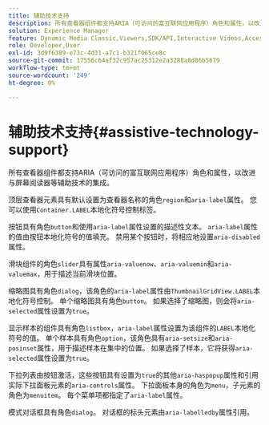 ```yaml
---
title: 辅助技术支持
description: 所有查看器组件都支持ARIA（可访问的富互联网应用程序）角色和属性，以改进与屏幕阅读器等辅助技术的集成。
solution: Experience Manager
feature: Dynamic Media Classic,Viewers,SDK/API,Interactive Videos,Accessibility
role: Developer,User
exl-id: 3d9f6389-e73c-4d31-a7c1-b321f065ce8c
source-git-commit: 17556c64af32c957ac25312e2a3288a8d86b5679
workflow-type: tm+mt
source-wordcount: '249'
ht-degree: 0%

---
```


# 辅助技术支持{#assistive-technology-support}

所有查看器组件都支持ARIA（可访问的富互联网应用程序）角色和属性，以改进与屏幕阅读器等辅助技术的集成。

顶层查看器元素具有默认设置为查看器名称的角色`region`和`aria-label`属性。 您可以使用`Container.LABEL`本地化符号控制标签。

按钮具有角色`button`和使用`aria-label`属性设置的描述性文本。 `aria-label`属性的值由按钮本地化符号的值填充。 禁用某个按钮时，将相应地设置`aria-disabled`属性。

滑块组件的角色`slider`具有属性`aria-valuenow`、`aria-valuemin`和`aria-valuemax`，用于描述当前滑块位置。

缩略图具有角色`dialog`，该角色的`aria-label`属性由`ThumbnailGridView.LABEL`本地化符号控制。 单个缩略图具有角色`button`。 如果选择了缩略图，则会将`aria-selected`属性设置为`true`。

显示样本的组件具有角色`listbox`，`aria-label`属性设置为该组件的`LABEL`本地化符号的值。 单个样本具有角色`option`，该角色具有`aria-setsize`和`aria-posinset`属性，用于描述样本在集中的位置。 如果选择了样本，它将获得`aria-selected`属性设置为`true`。

下拉列表由按钮激活，这些按钮具有设置为`true`的其他`aria-haspopup`属性和引用实际下拉面板元素的`aria-controls`属性。 下拉面板本身的角色为`menu`，子元素的角色为`menuitem`。 每个菜单项都指定了`aria-label`属性。

模式对话框具有角色`dialog`。 对话框的标头元素由`aria-labelledby`属性引用。
